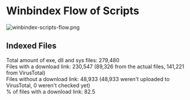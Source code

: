 # Winbindex Flow of Scripts

![winbindex-scripts-flow.png](winbindex-scripts-flow.png)

## Indexed Files

<!--FileStats-->
Total amount of exe, dll and sys files: 279,480  
Files with a download link: 230,547 (89,326 from the actual files, 141,221 from VirusTotal)  
Files without a download link: 48,933 (48,933 weren't uploaded to VirusTotal, 0 weren't checked yet)  
% of files with a download link: 82.5  
<!--/FileStats-->
